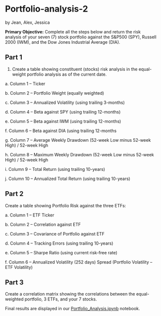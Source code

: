 # Portfolio-analysis-2
by Jean, Alex, Jessica

<strong>Primary Objective:</strong> Complete all the steps below and return the risk analysis of your seven (7) stock portfolio against the S&P500 (SPY), Russell 2000 (IWM), and the Dow Jones Industrial Average (DIA).


## Part 1
1. Create a table showing constituent (stocks) risk analysis in the equal-weight portfolio analysis as of the current date.

a. Column 1 – Ticker

b. Column 2 – Portfolio Weight (equally weighted)

c. Column 3 – Annualized Volatility (using trailing 3-months)

d. Column 4 – Beta against SPY (using trailing 12-months)

e. Column 5 – Beta against IWM (using trailing 12-months)

f. Column 6 – Beta against DIA (using trailing 12-months

g. Column 7 – Average Weekly Drawdown (52-week Low minus 52-week High) / 52-week High

h. Column 8 – Maximum Weekly Drawdown (52-week Low minus 52-week High) / 52-week High

i. Column 9 – Total Return (using trailing 10-years)

j. Column 10 – Annualized Total Return (using trailing 10-years)


## Part 2
Create a table showing Portfolio Risk against the three ETFs:

a. Column 1 – ETF Ticker

b. Column 2 – Correlation against ETF

c. Column 3 – Covariance of Portfolio against ETF

d. Column 4 – Tracking Errors (using trailing 10-years)

e. Column 5 – Sharpe Ratio (using current risk-free rate)

f. Column 6 – Annualized Volatility (252 days) Spread (Portfolio Volatility – ETF Volatility)

## Part 3
Create a correlation matrix showing the correlations between the equal-weighted portfolio, 3 ETFs, and your 7 stocks.

Final results are displayed in our [Portfolio_Analysis.ipynb](Portfolio_Analysis.ipynb) notebook.